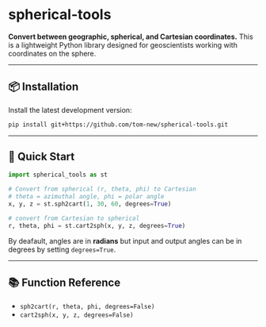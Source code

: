# spherical-tools

**Convert between geographic, spherical, and Cartesian coordinates.**
This is a lightweight Python library designed for geoscientists working with coordinates on the sphere.

---

## 📦 Installation

Install the latest development version:

```bash
pip install git+https://github.com/tom-new/spherical-tools.git
```

---

## 🚀 Quick Start

```python
import spherical_tools as st

# Convert from spherical (r, theta, phi) to Cartesian
# theta = azimuthal angle, phi = polar angle
x, y, z = st.sph2cart(1, 30, 60, degrees=True)

# convert from Cartesian to spherical
r, theta, phi = st.cart2sph(x, y, z, degrees=True)
```

By deafault, angles are in **radians** but input and output angles can be in degrees by setting `degrees=True`.

---

## 📚 Function Reference

- `sph2cart(r, theta, phi, degrees=False)`
- `cart2sph(x, y, z, degrees=False)`
